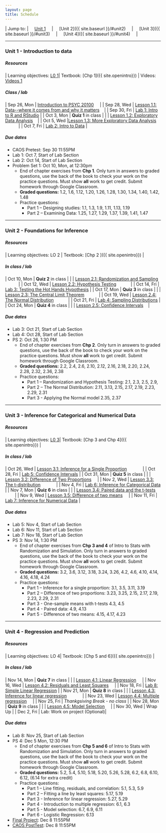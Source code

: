 ```yaml
---
layout: page
title: Schedule
---
```


| Jump to: | &nbsp;&nbsp;&nbsp; [Unit 1]({{site.baseurl}}/info//#unit1) &nbsp;&nbsp;&nbsp; | &nbsp;&nbsp;&nbsp; [Unit 2]({{ site.baseurl }}/#unit2) &nbsp;&nbsp;&nbsp; | &nbsp;&nbsp;&nbsp; [Unit 3]({{ site.baseurl }}/#unit3) &nbsp;&nbsp;&nbsp; | &nbsp;&nbsp;&nbsp; [Unit 4]({{ site.baseurl }}/#unit4) &nbsp;&nbsp;&nbsp; |

* * *

### <a name="unit1"></a> Unit 1 - Introduction to data 

##### Resources

| Learning objectives: [L0 1]({{site.baseurl}}/los/#unit1)| Textbook: [Chp 1]({{ site.openintro}}) | Videos: [Videos 1](https://www.youtube.com/watch?list=PLkIselvEzpM6pZ76FD3NoCvvgkj_p-dE8&v=nEHFF1ADpWE)

##### Class / lab

| Sep 26, Mon  | [Introduction to PSYC 20100](post/slides/intro.pdf) &nbsp;&nbsp;&nbsp;[<i class="fa fa-print"></i>](post/slides/introH.pdf)   |
| Sep 28, Wed  | [Lesson 1.1: Data--where it comes from and why it matters](post/slides/data.pdf) &nbsp;&nbsp;&nbsp;[<i class="fa fa-print"></i>](post/slides/dataH.pdf)|
| Sep 30, Fri  | [Lab 1: Intro to R and RStudio](post/labs/intro_to_r.html) |
| Oct 3, Mon   |  **Quiz 1** in class |
|              | [Lesson 1.2: Exploratory Data Analysis](post/slides/eda.pdf) &nbsp;&nbsp;&nbsp;[<i class="fa fa-print"></i>](post/slides/edaH.pdf)|
| Oct 5, Wed   |[Lesson 1.3: More Exploratory Data Analysis](post/slides/more_eda.pdf) &nbsp;&nbsp;&nbsp;[<i class="fa fa-print"></i>](post/slides/more_edaH.pdf) &nbsp;&nbsp;&nbsp;[<i class="fa fa-file-code-o"></i>](post/rmd/class_demo.Rmd) &nbsp;&nbsp;&nbsp;[<i class="fa fa-file-pdf-o"></i>](post/slides/class_demo.pdf)|
| Oct 7, Fri   | [Lab 2: Intro to Data](post/labs/intro_to_data.html) |

##### Due dates

* CAOS Pretest: Sep 30 11:55PM 
* Lab 1: Oct 7, Start of Lab Section 
* Lab 2: Oct 14, Start of Lab Section 
* Problem Set 1: Oct 10, Mon, at 12:30pm
  * End of chapter exercises from **Chp 1**. Only turn in answers to graded questions,
  use the back of the book to check your work on the practice questions. Must show 
  **all** work to get credit. Submit homework through Google Classroom.
  * **Graded questions:** 1.2, 1.6, 1.12, 1.20, 1.26, 1.28, 1.30, 1.34, 1.40, 1.42, 1.48
  * Practice questions: 
      + Part 1 – Designing studies: 1.1, 1.3, 1.9, 1.11, 1.13, 1.19
      + Part 2 – Examining Data: 1.25, 1.27, 1.29, 1.37, 1.39, 1.41, 1.47
      
* * *

### <a name="unit2"></a> Unit 2 - Foundations for Inference

##### Resources

| Learning objectives: LO 2 | Textbook: [Chp 2 ]({{ site.openintro}}) |

##### In class / lab

| Oct 10, Mon  |  **Quiz 2** in class |
|              | [Lesson 2.1: Randomization and Sampling](post/slides/random.pdf) &nbsp;&nbsp;&nbsp;[<i class="fa fa-print"></i>](post/slides/randomH.pdf) &nbsp;&nbsp;&nbsp;[<i class="fa fa-file-code-o"></i>](post/rmd/gender.Rmd) &nbsp;&nbsp;&nbsp;[<i class="fa fa-file-pdf-o"></i>](post/slides/gender.pdf)|
| Oct 12, Wed  | [Lesson 2.2: Hypothesis Testing](post/slides/ht.pdf) &nbsp;&nbsp;&nbsp;[<i class="fa fa-print"></i>](post/slides/htH.pdf) &nbsp;&nbsp;&nbsp;[<i class="fa fa-file-code-o"></i>](post/rmd/cardiac.Rmd) &nbsp;&nbsp;&nbsp;[<i class="fa fa-file-pdf-o"></i>](post/slides/cardiac.pdf)|
| Oct 14, Fri  | [Lab 3: Testing the Hot Hands Hypothesis](post/labs/hypothesis_testing.html) |
| Oct 17, Mon  | **Quiz 3** in class |
|              |  [Lesson 2.3: The Central Limit Theorem](post/slides/clt.pdf) &nbsp;&nbsp;&nbsp;[<i class="fa fa-print"></i>](post/slides/cltH.pdf) &nbsp;&nbsp;&nbsp;[<i class="fa fa-file-code-o"></i>](post/rmd/sample_size.R) &nbsp;&nbsp;&nbsp;[<i class="fa fa-cog"></i>](post/rmd/app.R)|
| Oct 19, Wed  | [Lesson 2.4: The Normal Distribution](post/slides/normal.pdf) &nbsp;&nbsp;&nbsp;[<i class="fa fa-print"></i>](post/slides/normalH.pdf) &nbsp;&nbsp;&nbsp;[<i class="fa fa-file-code-o"></i>](post/rmd/normal_demo.Rmd) &nbsp;&nbsp;&nbsp;[<i class="fa fa-file-pdf-o"></i>](post/slides/normal_demo.pdf)| 
| Oct 21, Fri  | [Lab 4: Sampling Distributions](post/labs/sampling_distributions.html) |
| Oct 24, Mon  | **Quiz 4** in class |
|              | [Lesson 2.5: Confidence Intervals](post/slides/cis.pdf) &nbsp;&nbsp;&nbsp;[<i class="fa fa-print"></i>](post/slides/cisH.pdf)| 

##### Due dates

* Lab 3: Oct 21, Start of Lab Section
* Lab 4: Oct 28, Start of Lab Section
* PS 2: Oct 26, 1:30 PM
  * End of chapter exercises from **Chp 2**. Only turn in answers to graded questions,
  use the back of the book to check your work on the practice questions. Must show 
  **all** work to get credit. Submit homework through Google Classroom.
  * **Graded questions:** 2.2, 2.4, 2.6, 2.10, 2.12, 2.16, 2.18, 2.20, 2.24, 2.28, 2.32, 2.36, 2.38
  * Practice questions: 
      + Part 1 – Randomization and Hypothesis Testing: 2.1, 2.3, 2.5, 2.9, 
      + Part 2 – The Normal Distribution: 2.11, 3.13, 2.15, 2.17, 2.19, 2.23, 2.29, 2.31
      + Part 3 - Applying the Normal model 2.35, 2.37
 
* * *

### <a name="unit3"></a> Unit 3 - Inference for Categorical and Numerical Data

##### Resources

| Learning objectives: [L0 3]({{site.baseurl}}/los/#unit3)| Textbook: [Chp 3 and Chp 4]({{ site.openintro}}) |

##### In class / lab

| Oct 26, Wed | [Lesson 3.1: Inference for a Single Proportion](post/slides/one_prop.pdf) &nbsp;&nbsp;&nbsp;[<i class="fa fa-print"></i>](post/slides/one_propH.pdf) &nbsp;&nbsp;&nbsp;[<i class="fa fa-file-code-o"></i>](post/rmd/one_prop_clt.Rmd) &nbsp;&nbsp;&nbsp;[<i class="fa fa-file-pdf-o"></i>](post/slides/one_prop_clt.pdf) |
| Oct 28, Fri | [Lab 5: Confidence Intervals](post/labs/confidence_intervals.html) |
| Oct 31, Mon | **Quiz 5** in class |
|             | [Lesson 3.2: Difference of Two Proportions](post/slides/diff_prop.pdf) &nbsp;&nbsp;&nbsp;[<i class="fa fa-print"></i>](post/slides/diff_propH.pdf) |
| Nov 2, Wed  | [Lesson 3.3: The t-distribution](post/slides/one_sample_t.pdf) &nbsp;&nbsp;&nbsp;[<i class="fa fa-print"></i>](post/slides/one_sample_tH.pdf) &nbsp;&nbsp;&nbsp;[<i class="fa fa-file-code-o"></i>](post/rmd/friday.Rmd) &nbsp;&nbsp;&nbsp;[<i class="fa fa-file-pdf-o"></i>](post/slides/friday.pdf) |
| Nov 4, Fri  | [Lab 6: Inference for Categorical Data](post/labs/inf_for_categorical_data.html) |
| Nov 7, Mon  | **Quiz 6** in class |
|             | [Lesson 3.4: Paired data and the t-tests](post/slides/paired.pdf) &nbsp;&nbsp;&nbsp;[<i class="fa fa-print"></i>](post/slides/pairedH.pdf) &nbsp;&nbsp;&nbsp;[<i class="fa fa-file-code-o"></i>](post/rmd/hsb2.Rmd) &nbsp;&nbsp;&nbsp;[<i class="fa fa-file-pdf-o"></i>](post/slides/hsb2.pdf) |
| Nov 9, Wed  | [Lesson 3.5: Difference of two means](post/slides/diff.pdf) &nbsp;&nbsp;&nbsp;[<i class="fa fa-print"></i>](post/slides/diffH.pdf) |
| Nov 11, Fri | [Lab 7: Inference for Numerical Data](post/labs/inf_for_numerical_data.html) |

##### Due dates

* Lab 5: Nov 4, Start of Lab Section
* Lab 6: Nov 11, Start of Lab Section
* Lab 7: Nov 18, Start of Lab Section
* PS 3: Nov 14, 1:30 PM
  * End of chapter exercises from **Chp 3 and 4** of Intro to Stats with Randomization and Simulation. Only turn in answers to graded questions, use the back of the book to check your work on the practice questions. Must show **all** work to get credit. Submit homework through Google Classroom.
  * **Graded questions:** 3.2, 3.6, 3.12, 3.18, 3.24, 3.26, 4.2, 4.6, 4.10, 4.14, 4.16, 4.18, 4.24
  * Practice questions: 
      + Part 1 – Inference for a single proportion: 3.1, 3.5, 3.11, 3.19 
      + Part 2 – Difference of two proportions: 3.23, 3.25, 2.15, 2.17, 2.19, 2.23, 2.29, 2.31
      + Part 3 - One-sample means with t-tests 4.3, 4.5
      + Part 4 - Paired data: 4.9, 4.13
      + Part 5 - Difference of two means: 4.15, 4.17, 4.23


* * *

### <a name="unit4"></a> Unit 4 - Regression and Prediction

##### Resources

| Learning objectives: LO 4| Textbook: [Chp 5 and 6]({{ site.openintro}}) |

##### In class / lab

| Nov 14, Mon | **Quiz 7** in class | 
|             | [Lesson 4.1: Linear Regression](post/slides/regression.pdf) &nbsp;&nbsp;&nbsp;[<i class="fa fa-print"></i>](post/slides/regressionH.pdf) |
| Nov 16, Wed | [Lesson 4.2: Residuals and Least Squares](post/slides/least_squares.pdf) &nbsp;&nbsp;&nbsp;[<i class="fa fa-print"></i>](post/slides/least_squaresH.pdf) |
| Nov 18, Fri | [Lab 8: Simple Linear Regression](post/labs/simple_regression.html) |
| Nov 21, Mon | **Quiz 8** in class | 
|             | [Lesson 4.3: Inference for linear regression](post/slides/inf_regression.pdf) &nbsp;&nbsp;&nbsp;[<i class="fa fa-print"></i>](post/slides/inf_regressionH.pdf) &nbsp;&nbsp;&nbsp;[<i class="fa fa-file-code-o"></i>](post/rmd/twins.Rmd) &nbsp;&nbsp;&nbsp;[<i class="fa fa-file-pdf-o"></i>](post/slides/twins.pdf) |
| Nov 23, Wed | [Lesson 4.4: Multiple regression](post/slides/mlr.pdf) &nbsp;&nbsp;&nbsp;[<i class="fa fa-print"></i>](post/slides/mlrH.pdf) |
| Nov 25, Fri | *Thankgsiving Break - no class*  |
| Nov 28, Mon | **Quiz 9** in class | 
|             | [Lesson 4.5: Model Selection](post/slides/model_selection.pdf) &nbsp;&nbsp;&nbsp;[<i class="fa fa-print"></i>](post/slides/model_selectionH.pdf) |
| Nov 30, Wed | Wrap Up |
| Dec 2, Fri  | Lab: Work on project (Optional)|

##### Due dates
* Lab 8: Nov 25, Start of Lab Section
* PS 4: Dec 5 Mon, 12:30 PM
   * End of chapter exercises from **Chp 5 and 6** of Intro to Stats with Randomization and Simulation. Only turn in answers to graded questions, use the back of the book to check your work on the practice questions. Must show **all** work to get credit. Submit homework through Google Classroom.
  * **Graded questions:** 5.2, 5.4, 5.10, 5.18, 5.20, 5.26, 5.28, 6.2, 6.8, 6.10, 6.12, (6.14 for extra credit)
  * Practice questions: 
      + Part 1 – Line fitting, residuals, and correlation: 5.1, 5.3, 5.9
      + Part 2 – Fitting a line by least squares: 5.17, 5.19
      + Part 3 - Inference for linear regression: 5.27, 5.29
      + Part 4 - Introduction to multiple regression: 6.1, 6.3
      + Part 5 - Model selection: 6.7, 6.9, 6.11
      + Part 6 - Logistic Regression: 6.13
* [Final Project](post/labs/project.html): Dec 8 11:55PM 
* [CAOS PostTest](https://apps3.cehd.umn.edu/artist/user/scale_select.html): Dec 8 11:55PM 

